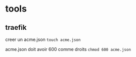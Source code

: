 # tools

## traefik
creer un acme.json
```touch acme.json```

acme.json doit avoir 600 comme droits
```chmod 600 acme.json```

